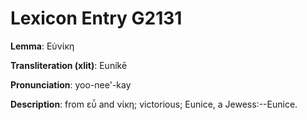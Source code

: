# Lexicon Entry G2131

**Lemma**: Εὐνίκη

**Transliteration (xlit)**: Euníkē

**Pronunciation**: yoo-nee'-kay

**Description**:
from εὖ and νίκη; victorious; Eunice, a Jewess:--Eunice.
